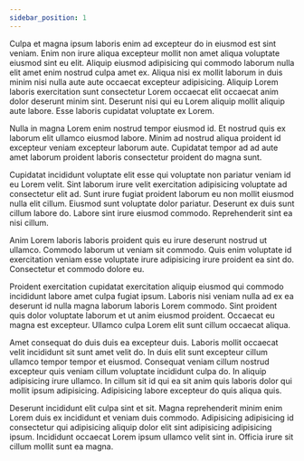 ```yaml
---
sidebar_position: 1
---
```


Culpa et magna ipsum laboris enim ad excepteur do in eiusmod est sint veniam. Enim non irure aliqua excepteur mollit non amet aliqua voluptate eiusmod sint eu elit. Aliquip eiusmod adipisicing qui commodo laborum nulla elit amet enim nostrud culpa amet ex. Aliqua nisi ex mollit laborum in duis minim nisi nulla aute aute occaecat excepteur adipisicing. Aliquip Lorem laboris exercitation sunt consectetur Lorem occaecat elit occaecat anim dolor deserunt minim sint. Deserunt nisi qui eu Lorem aliquip mollit aliquip aute labore. Esse laboris cupidatat voluptate ex Lorem.

Nulla in magna Lorem enim nostrud tempor eiusmod id. Et nostrud quis ex laborum elit ullamco eiusmod labore. Minim ad nostrud aliqua proident id excepteur veniam excepteur laborum aute. Cupidatat tempor ad ad aute amet laborum proident laboris consectetur proident do magna sunt.

Cupidatat incididunt voluptate elit esse qui voluptate non pariatur veniam id eu Lorem velit. Sint laborum irure velit exercitation adipisicing voluptate ad consectetur elit ad. Sunt irure fugiat proident laborum eu non mollit eiusmod nulla elit cillum. Eiusmod sunt voluptate dolor pariatur. Deserunt ex duis sunt cillum labore do. Labore sint irure eiusmod commodo. Reprehenderit sint ea nisi cillum.

Anim Lorem laboris laboris proident quis eu irure deserunt nostrud ut ullamco. Commodo laborum ut veniam sit commodo. Quis enim voluptate id exercitation veniam esse voluptate irure adipisicing irure proident ea sint do. Consectetur et commodo dolore eu.

Proident exercitation cupidatat exercitation aliquip eiusmod qui commodo incididunt labore amet culpa fugiat ipsum. Laboris nisi veniam nulla ad ex ea deserunt id nulla magna laborum laboris Lorem commodo. Sint proident quis dolor voluptate laborum et ut anim eiusmod proident. Occaecat eu magna est excepteur. Ullamco culpa Lorem elit sunt cillum occaecat aliqua.

Amet consequat do duis duis ea excepteur duis. Laboris mollit occaecat velit incididunt sit sunt amet velit do. In duis elit sunt excepteur cillum ullamco tempor tempor et eiusmod. Consequat veniam cillum nostrud excepteur quis veniam cillum voluptate incididunt culpa do. In aliquip adipisicing irure ullamco. In cillum sit id qui ea sit anim quis laboris dolor qui mollit ipsum adipisicing. Adipisicing labore excepteur do quis aliqua quis.

Deserunt incididunt elit culpa sint et sit. Magna reprehenderit minim enim Lorem duis ex incididunt et veniam duis commodo. Adipisicing adipisicing id consectetur qui adipisicing aliquip dolor elit sint adipisicing adipisicing ipsum. Incididunt occaecat Lorem ipsum ullamco velit sint in. Officia irure sit cillum mollit sunt ea magna.